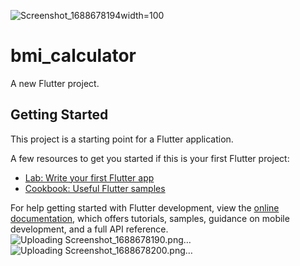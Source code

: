 ![Screenshot_1688678194](https://github.com/KarimAbdelaziz96/flutter-bmi-app/assets/123884612/a5071a40-17a7-4002-b832-94d4079d56e4)width=100
# bmi_calculator

A new Flutter project.

## Getting Started

This project is a starting point for a Flutter application.

A few resources to get you started if this is your first Flutter project:

- [Lab: Write your first Flutter app](https://docs.flutter.dev/get-started/codelab)
- [Cookbook: Useful Flutter samples](https://docs.flutter.dev/cookbook)

For help getting started with Flutter development, view the
[online documentation](https://docs.flutter.dev/), which offers tutorials,
samples, guidance on mobile development, and a full API reference.
![Uploading Screenshot_1688678190.png…]()
![Uploading Screenshot_1688678200.png…]()
